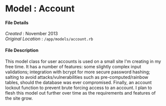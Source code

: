 # Model : Account #

#### File Details ####

*Created* : November 2013  
*Original Location* : ```/app/models/account.rb  ```

#### File Description ####

This model class for user accounts is used on a small site I'm creating in my free time. It has a number of features: some slightly complex input validations; integration with bcrypt for more secure password hashing; salting to avoid attacks/vulnerabilities such as pre-computed/rainbow tables, should the database was ever compromised. Finally, an account lockout function to prevent brute forcing access to an account. I plan to flesh this model out further over time as the requirements and features of the site grow.
